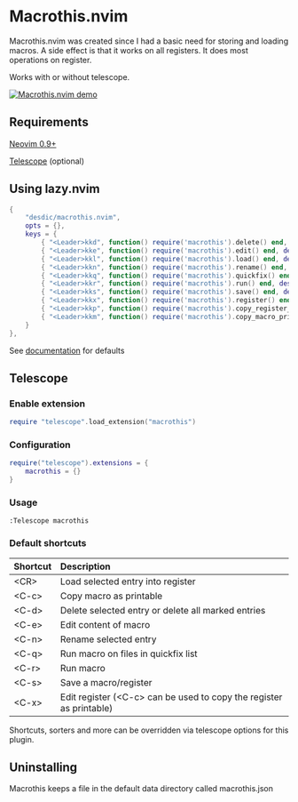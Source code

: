 # Macrothis.nvim

Macrothis.nvim was created since I had a basic need for storing and loading macros. A side effect is that it works on all registers. It does most operations on register.

Works with or without telescope.

[![Macrothis.nvim demo](https://img.youtube.com/vi/d2uj8uP80OE/0.jpg)](https://www.youtube.com/watch?v=d2uj8uP80OE "Macrothis.nvim demo")

## Requirements

[Neovim 0.9+](https://github.com/neovim/neovim)

[Telescope](https://github.com/nvim-telescope/telescope.nvim) (optional)


## Using lazy.nvim
```lua
{
    "desdic/macrothis.nvim",
    opts = {},
    keys = {
        { "<Leader>kkd", function() require('macrothis').delete() end, desc = "delete" },
        { "<Leader>kke", function() require('macrothis').edit() end, desc = "edit" },
        { "<Leader>kkl", function() require('macrothis').load() end, desc = "load" },
        { "<Leader>kkn", function() require('macrothis').rename() end, desc = "rename" },
        { "<Leader>kkq", function() require('macrothis').quickfix() end, desc = "run macro on all files in quickfix" },
        { "<Leader>kkr", function() require('macrothis').run() end, desc = "run macro" },
        { "<Leader>kks", function() require('macrothis').save() end, desc = "save" }
        { "<Leader>kkx", function() require('macrothis').register() end, desc = "edit register" }
        { "<Leader>kkp", function() require('macrothis').copy_register_printable() end, desc = "Copy register as printable" }
        { "<Leader>kkm", function() require('macrothis').copy_macro_printable() end, desc = "Copy macro as printable" }
    }
},
```

See [documentation](doc/macrothis.txt) for defaults

## Telescope

### Enable extension

```lua
require "telescope".load_extension("macrothis")
```

### Configuration

```lua
require("telescope").extensions = {
    macrothis = {}
}
```

### Usage

```
:Telescope macrothis
```

### Default shortcuts

| Shortcut | Description |
| :--- | :--- |
| &lt;CR&gt; | Load selected entry into register |
| &lt;C-c&gt; | Copy macro as printable |
| &lt;C-d&gt; | Delete selected entry or delete all marked entries |
| &lt;C-e&gt; | Edit content of macro |
| &lt;C-n&gt; | Rename selected entry |
| &lt;C-q&gt; | Run macro on files in quickfix list |
| &lt;C-r&gt; | Run macro |
| &lt;C-s&gt; | Save a macro/register |
| &lt;C-x&gt; | Edit register (&lt;C-c&gt; can be used to copy the register as printable)|

Shortcuts, sorters and more can be overridden via telescope options for this plugin.

## Uninstalling

Macrothis keeps a file in the default data directory called macrothis.json
